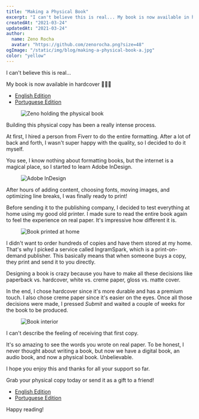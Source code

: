 ```yaml
---
title: "Making a Physical Book"
excerpt: "I can't believe this is real... My book is now available in hardcover. Building this physical copy has been a really intense process."
createdAt: "2021-03-24"
updatedAt: "2021-03-24"
author:
  name: Zeno Rocha
  avatar: "https://github.com/zenorocha.png?size=48"
ogImage: "/static/img/blog/making-a-physical-book-a.jpg"
color: "yellow"
---
```


I can't believe this is real...

My book is now available in hardcover 🎉🎉🎉
* [English Edition](https://amazon.com/14-Habits-Highly-Productive-Developers/dp/1735266531)
* [Portuguese Edition](https://amazon.com.br/H%C3%A1bitos-Desenvolvedores-Altamente-Produtivos-Portuguese/dp/173526654X)

<figure>
  <img src="/static/img/blog/making-a-physical-book-a.jpg" alt="Zeno holding the physical book" />
</figure>

Building this physical copy has been a really intense process.

At first, I hired a person from Fiverr to do the entire formatting. After a lot of back and forth, I wasn't super happy with the quality, so I decided to do it myself.

You see, I know nothing about formatting books, but the internet is a magical place, so I started to learn Adobe InDesign.

<figure>
  <img src="/static/img/blog/making-a-physical-book-b.png" alt="Adobe InDesign" />
</figure>
 
After hours of adding content, choosing fonts, moving images, and optimizing line breaks, I was finally ready to print!

Before sending it to the publishing company, I decided to test everything at home using my good old printer. I made sure to read the entire book again to feel the experience on real paper. It's impressive how different it is.

<figure>
  <img src="/static/img/blog/making-a-physical-book-c.jpg" alt="Book printed at home" />
</figure>

I didn't want to order hundreds of copies and have them stored at my home. That's why I picked a service called IngramSpark, which is a print-on-demand publisher. This basically means that when someone buys a copy, they print and send it to you directly.

Designing a book is crazy because you have to make all these decisions like paperback vs. hardcover, white vs. creme paper, gloss vs. matte cover.

In the end, I chose hardcover since it's more durable and has a premium touch. I also chose creme paper since it's easier on the eyes. Once all those decisions were made, I pressed *Submit* and waited a couple of weeks for the book to be produced.

<figure>
  <img src="/static/img/blog/making-a-physical-book-d.jpg" alt="Book interior" />
</figure>

I can't describe the feeling of receiving that first copy.

It's so amazing to see the words you wrote on real paper. To be honest, I never thought about writing a book, but now we have a digital book, an audio book, and now a physical book. Unbelievable.

I hope you enjoy this and thanks for all your support so far.

Grab your physical copy today or send it as a gift to a friend!
* [English Edition](https://amazon.com/14-Habits-Highly-Productive-Developers/dp/1735266531)
* [Portuguese Edition](https://amazon.com.br/H%C3%A1bitos-Desenvolvedores-Altamente-Produtivos-Portuguese/dp/173526654X)

Happy reading!